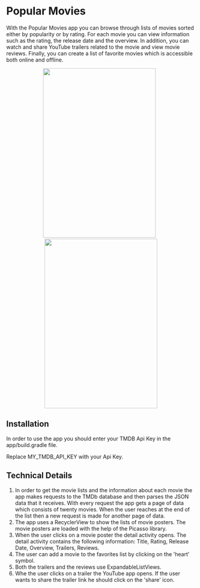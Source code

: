 # Popular Movies

With the Popular Movies app you can browse through lists of movies sorted either by popularity or by rating. For each movie you can view information such as the rating, the release date and the overview. In addition, you can watch and share YouTube trailers related to the movie and view movie reviews. Finally, you can create a list of favorite movies which is accessible both online and offline.

<p align="center">
  <img src="https://drive.google.com/uc?id=1WPHaLyW16si8l5EUBxhKDDnJYVUjFj1U" width="300" height="450"> &nbsp<img src="https://drive.google.com/uc?id=1SvSqHTc_mibCLVNC1gMixu7R4EmRMGHn" width="300" height="450">
</p>
  

## Installation

In order to use the app you should enter your TMDB Api Key in the app/build.gradle file.

Replace MY_TMDB_API_KEY with your Api Key.

## Technical Details

1. In order to get the movie lists and the information about each movie the app makes requests to the TMDb database and then parses the JSON data that it receives. With every request the app gets a page of data which consists of twenty movies. When the user reaches at the end of the list then a new request is made for another page of data.
2. The app uses a RecyclerView to show the lists of movie posters. The movie posters are loaded with the help of the Picasso library.
3. When the user clicks on a movie poster the detail activity opens. The detail activity contains the following information: Title, Rating, Release Date, Overview, Trailers, Reviews.
4. The user can add a movie to the favorites list by clicking on the 'heart' symbol.
5. Both the trailers and the reviews use ExpandableListViews.
6. Whe the user clicks on a trailer the YouTube app opens. If the user wants to share the trailer link he should click on the 'share' icon.
